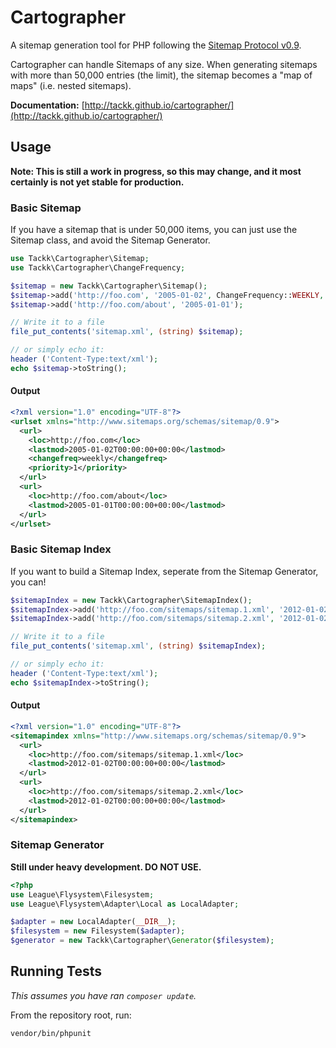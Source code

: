 # Cartographer

A sitemap generation tool for PHP following the [Sitemap Protocol v0.9](http://www.sitemaps.org/protocol.html).

Cartographer can handle Sitemaps of any size.  When generating sitemaps with more than 50,000
entries (the limit), the sitemap becomes a "map of maps" (i.e. nested sitemaps).

**Documentation:** [http://tackk.github.io/cartographer/](http://tackk.github.io/cartographer/)

## Usage

**Note: This is still a work in progress, so this may change, and it most certainly is not yet stable for
production.**

### Basic Sitemap

If you have a sitemap that is under 50,000 items, you can just use the Sitemap class, and avoid the Sitemap
Generator.

``` php
use Tackk\Cartographer\Sitemap;
use Tackk\Cartographer\ChangeFrequency;

$sitemap = new Tackk\Cartographer\Sitemap();
$sitemap->add('http://foo.com', '2005-01-02', ChangeFrequency::WEEKLY, 1.0);
$sitemap->add('http://foo.com/about', '2005-01-01');

// Write it to a file
file_put_contents('sitemap.xml', (string) $sitemap);

// or simply echo it:
header ('Content-Type:text/xml');
echo $sitemap->toString();
```

#### Output

``` xml
<?xml version="1.0" encoding="UTF-8"?>
<urlset xmlns="http://www.sitemaps.org/schemas/sitemap/0.9">
  <url>
    <loc>http://foo.com</loc>
    <lastmod>2005-01-02T00:00:00+00:00</lastmod>
    <changefreq>weekly</changefreq>
    <priority>1</priority>
  </url>
  <url>
    <loc>http://foo.com/about</loc>
    <lastmod>2005-01-01T00:00:00+00:00</lastmod>
  </url>
</urlset>
```

### Basic Sitemap Index

If you want to build a Sitemap Index, seperate from the Sitemap Generator, you can!

``` php
$sitemapIndex = new Tackk\Cartographer\SitemapIndex();
$sitemapIndex->add('http://foo.com/sitemaps/sitemap.1.xml', '2012-01-02');
$sitemapIndex->add('http://foo.com/sitemaps/sitemap.2.xml', '2012-01-02');

// Write it to a file
file_put_contents('sitemap.xml', (string) $sitemapIndex);

// or simply echo it:
header ('Content-Type:text/xml');
echo $sitemapIndex->toString();
```

#### Output

``` xml
<?xml version="1.0" encoding="UTF-8"?>
<sitemapindex xmlns="http://www.sitemaps.org/schemas/sitemap/0.9">
  <url>
    <loc>http://foo.com/sitemaps/sitemap.1.xml</loc>
    <lastmod>2012-01-02T00:00:00+00:00</lastmod>
  </url>
  <url>
    <loc>http://foo.com/sitemaps/sitemap.2.xml</loc>
    <lastmod>2012-01-02T00:00:00+00:00</lastmod>
  </url>
</sitemapindex>
```

### Sitemap Generator

**Still under heavy development.  DO NOT USE.**

``` php
<?php
use League\Flysystem\Filesystem;
use League\Flysystem\Adapter\Local as LocalAdapter;

$adapter = new LocalAdapter(__DIR__);
$filesystem = new Filesystem($adapter);
$generator = new Tackk\Cartographer\Generator($filesystem);
```

## Running Tests

*This assumes you have ran `composer update`.*

From the repository root, run:

```
vendor/bin/phpunit
```
